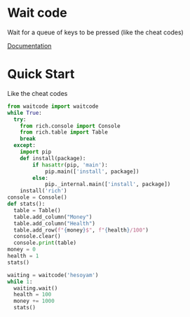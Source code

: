 # Wait code
Wait for a queue of keys to be pressed (like the cheat codes)

[Documentation](https://github.com/themixray/waitcode/wiki)
# Quick Start
Like the cheat codes
```python
from waitcode import waitcode
while True:
  try:
    from rich.console import Console
    from rich.table import Table
    break
  except:
    import pip
    def install(package):
        if hasattr(pip, 'main'):
            pip.main(['install', package])
        else:
            pip._internal.main(['install', package])
    install('rich')
console = Console()
def stats():
  table = Table()
  table.add_column("Money")
  table.add_column("Health")
  table.add_row(f"{money}$", f"{health}/100")
  console.clear()
  console.print(table)
money = 0
health = 1
stats()

waiting = waitcode('hesoyam')
while 1:
  waiting.wait()
  health = 100
  money += 1000
  stats()
```
